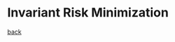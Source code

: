 # Invariant Risk Minimization



[back](https://github.com/YHJYH/Machine_Learning/blob/main/projects/Master_Thesis/papers/refs.md#content)
